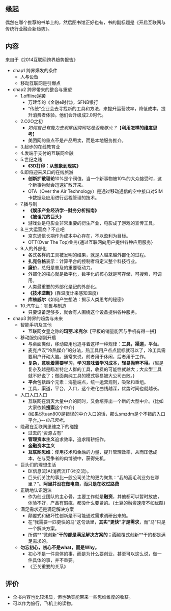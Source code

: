 ##  缘起
偶然在哪个推荐的书单上的，然后图书馆正好也有，书的副标题是《开启互联网与传统行业融合新趋势》。

##  内容
来自于《2014互联网跨界趋势报告》

+ chap1 跨界爆发的条件
	+ 人与设备
	+ 移动互联网是引爆点
+ chap2 跨界带来的整合与重塑
	+ 1.offline逆袭
		+ 万建华的《金融e时代》，SFNB银行
		+ “传统”企业会去寻找新的工具和方法，来提升运营效率，降低成本，提升消费者体验。他们会升级成2.0时代。
	+ 2.O2O之初
		+ *如何自己有能力去观察团购网站是否能够火？*【**利用怎样的维度思考**】
		+ 美团网的重点不是产品甩卖，而是本地服务推介。
	+ 3.起步的在线教育业
	+ 4.发端于支付的互联网金融
	+ 5.世纪之赌
		+ **《3D打印：从想象到现实》**
	+ 6.即将迎来风口的在线旅游
		+ **创新扩散理论**10%是个阀值，当一个新事物被10%的大众接受时，这个新事物就会迅速扩散开来。
		+ OTA（Over the Air Technology）是通过移动通信的空中接口对SIM卡数据及应用进行远程管理的技术。
	+ 7.播与制
		+ **《娱乐产业经济学--财务分析指南》**
		+ **《被诅咒的巨头》**
		+ 游戏业是电影业非常重要的衍生产业，电影成了游戏的宣传工具。
	+ 8.三大运营商？不止吧
		+ 京东通信长期作为成本中心存在，不以盈利为目标。
		+ OTT(Over The Top)业务{通过互联网向用户提供各种应用服务}
	+ 9.人的外部化
		+ 各式各样的工具被发明的结果，就是人越来越外部化的过程。
		+ **扎克伯格**表示：计算平台的控制者将定义整个科技行业。
		+ **廉价**，总归是普及的重要驱动力。
		+ 外部化的核心就是数字化，数字化的核心就是可存储，可搜索，可调用。
		+ 人类最重要的外部化是记的外部化。
		+ **《技术垄断》**(靠温度计来感知温度)
		+ **库兹威尔**《如何产生想法：揭示人类思考的秘密》
	+ 10.汽车业：销售与制造
		+ 只要设备足够多，就会有人围绕这个设备提供各种服务。
+ chap3 跨界的趋势与未来
	+ 智能手机及其他
		+ 互联网女皇之称的**玛丽.米克尔**【平板的销量能否与手机有得一拼】
	+ 移动服务刚刚开启
		+ 与桌面类似，移动应用也追寻着这样一种规律：**工具，渠道，平台**。
		+ 麦克卢汉“冷热媒介”的分法，热工具用户点点鼠标就可以了，冷工具需要用户开动大脑。通常来说，前者用于休闲，后者用于工作。
		+ **复杂，意味着需要学习，学习意味着学习成本，轻易抛弃不得。**{越是复杂及越是瞄准特定人群的工具，收费的可能性就越大；大众型工具就不好说了；做面向纯工具的模式容易被大公司击败。}
		+ **平台**包括四个元素：海量端点，统一运营规则，吸聚和重组。
		+ 工具，渠道，平台，入口，这个进化曲线越深，优势时间也就越长。
	+ 入口入口入口
		+ 互联网在消灭大量中介的同时，又会培养出一个新的大型中介。{比如大家依赖**搜索**这个中介}
		+ {如果说tuan800是错误的中介入口的话，那么smzdm是个不错的入口平台。}--*自己思考*。
	+ 隐藏在互联网思维之下的碰撞
		+ 过去的“资源占有”
		+ **管理资本主义**追求效率，追求精耕细作。
		+ **金融资本主义**
		+ **互联网思维**：使用技术和金融的力量，提升管理效率，从而压低成本，在与竞争者的肉博战中，获得先机。
	+ 巨头们的理想生活
		+ B(信息流)A(消费流)T(社交流)。
		+ 巨头们关注的事比一般公司关注的更为聚焦：“我的高毛利业务在哪里？”。**阿里并没在做电商，而只是在收过路费**
	+ 正确地认识泡沫
		+ 作为创业团队的主心骨，主要工作就是**融资**，其他都可以暂时放放，体验不好，产品有瑕疵，都没什么要紧的。{土豆的融资速度不如优酷}
	+ 满足需求还是满足解决方案
		+ 颠覆式和破坏性创新是不可能通过需求调研出来的。
		+ 在“我需要一匹更快的马”这句话里，**其实“更快”才是需求**，而"马"只是一个解决方案。
		+ 所谓**“微创新”**干的都是满足解决方案的；而**颠覆式创新**干的都是满足需求的。
	+ **勿忘初心，初心不是what，而是Why。**
		+ 初心不是一件具体的事，而是为什么要创业，甚至可以这么说，做一件具体的事，并不重要。
		+ 《至关重要的关系》

##  评价
+ 全书内容也比较浅显，但也确实能带来一些思维维度的收获。
+ 可以作为旅行，飞机上的读物。